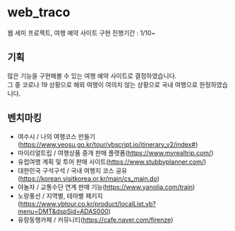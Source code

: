 # web_traco
웹 세미 프로젝트, 여행 예약 사이트 구현
진행기간 : 1/10~


## 기획
많은 기능을 구현해볼 수 있는 여행 예약 사이트로 결정하였습니다. <br>
그 중 코로나 19 상황으로 해외 여행이 여의치 않는 상황으로 국내 여행으로 한정하였습니다.

## 벤치마킹
* 여수시 / 나의 여행코스 만들기(https://www.yeosu.go.kr/tour/ybscript.io/itinerary_v2/index#)
* 마이리얼트립 / 여행상품 중개 판매 플랫폼(https://www.myrealtrip.com/)
* 유럽여행 계획 및 투어 판매 사이트(https://www.stubbyplanner.com/)
* 대한민국 구석구석 / 국내 여행지 코스 공유(https://korean.visitkorea.or.kr/main/cs_main.do)
* 야놀자 / 교통수단 연계 판매 기능(https://www.yanolja.com/train)
* 노랑풍선 / 지역별, 테마별 패키지(https://www.ybtour.co.kr/product/localList.yb?menu=DMT&dspSid=ADAS000)
* 유랑동행카페 / 커뮤니티(https://cafe.naver.com/firenze)

